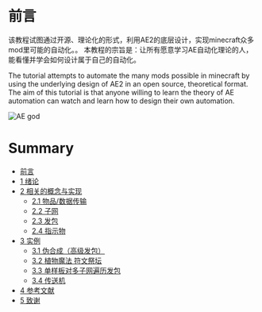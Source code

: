 # 前言

该教程试图通过开源、理论化的形式，利用AE2的底层设计，实现minecraft众多mod里可能的自动化。。 本教程的宗旨是：让所有愿意学习AE自动化理论的人，能看懂并学会如何设计属于自己的自动化。

The tutorial attempts to automate the many mods possible in minecraft by using the underlying design of AE2 in an open source, theoretical format. The aim of this tutorial is that anyone willing to learn the theory of AE automation can watch and learn how to design their own automation.

![AE god](https://github.com/philogos/Applied-Energistics-2-From-Mastery-to-Ultimate-tutorial-series/assets/113762899/478cdd5a-6b31-4129-9462-c66843be1247)

# Summary

* [前言](README.md)
* [1 绪论](1-绪论.md)
* [2 相关的概念与实现](2-相关的概念与实现/README.md)
    * [2.1 物品/数据传输](2-相关的概念与实现/2.1-物品（数据）传输.md)
    * [2.2 子网](2-相关的概念与实现/2.2-子网.md)
    * [2.3 发包](2-相关的概念与实现/2.3-发包.md)
    * [2.4 指示物](2-相关的概念与实现/2.4-指示物.md)
* [3 实例](3-实例/README.md)
    * [3.1 伪合成（高级发包）](3-实例/3.1-伪合成（高级发包）.md)
    * [3.2 植物魔法 符文祭坛](3-实例/3.2-植物魔法符文祭坛.md)
    * [3.3 单样板对多子网遍历发包](3-实例/3.3-单样板对多子网遍历发包.md)
    * [3.4 传送机](3-实例/3.4-传送机.md)
* [4 参考文献](4-参考文献.md)
* [5 致谢](5-致谢.md)
